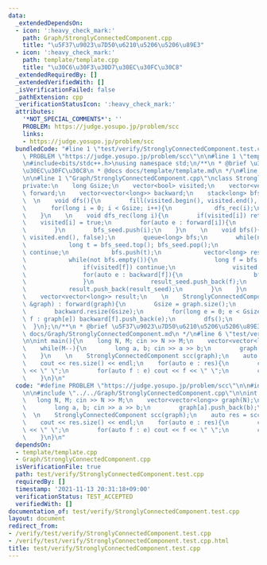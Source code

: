 ```yaml
---
data:
  _extendedDependsOn:
  - icon: ':heavy_check_mark:'
    path: Graph/StronglyConnectedComponent.cpp
    title: "\u5F37\u9023\u7D50\u6210\u5206\u5206\u89E3"
  - icon: ':heavy_check_mark:'
    path: template/template.cpp
    title: "\u30C6\u30F3\u30D7\u30EC\u30FC\u30C8"
  _extendedRequiredBy: []
  _extendedVerifiedWith: []
  _isVerificationFailed: false
  _pathExtension: cpp
  _verificationStatusIcon: ':heavy_check_mark:'
  attributes:
    '*NOT_SPECIAL_COMMENTS*': ''
    PROBLEM: https://judge.yosupo.jp/problem/scc
    links:
    - https://judge.yosupo.jp/problem/scc
  bundledCode: "#line 1 \"test/verify/StronglyConnectedComponent.test.cpp\"\n#define\
    \ PROBLEM \"https://judge.yosupo.jp/problem/scc\"\n\n#line 1 \"template/template.cpp\"\
    \n#include<bits/stdc++.h>\nusing namespace std;\n/**\n * @brief \u30C6\u30F3\u30D7\
    \u30EC\u30FC\u30C8\n * @docs docs/template/template.md\n */\n#line 4 \"test/verify/StronglyConnectedComponent.test.cpp\"\
    \n\n#line 1 \"Graph/StronglyConnectedComponent.cpp\"\nclass StronglyConnectedComponent{\n\
    private:\n    long Gsize;\n    vector<bool> visited;\n    vector<vector<long>>\
    \ forward;\n    vector<vector<long>> backward;\n    stack<long> bfs_seed;\n  \
    \  \n    void dfs(){\n        fill(visited.begin(), visited.end(), false);\n \
    \       for(long i = 0; i < Gsize; i++){\n            dfs_rec(i);\n        }\n\
    \    }\n    \n    void dfs_rec(long i){\n        if(visited[i]) return;\n    \
    \    visited[i] = true;\n        for(auto e : forward[i]){\n            dfs_rec(e);\n\
    \        }\n        bfs_seed.push(i);\n    }\n    \n    void bfs(){\n        fill(visited.begin(),\
    \ visited.end(), false);\n        queue<long> bfs;\n        while(not bfs_seed.empty()){\n\
    \            long t = bfs_seed.top(); bfs_seed.pop();\n            if(visited[t])\
    \ continue;\n            bfs.push(t);\n            vector<long> result_seed;\n\
    \            while(not bfs.empty()){\n                long f = bfs.front(); bfs.pop();\n\
    \                if(visited[f]) continue;\n                visited[f] = true;\n\
    \                for(auto e : backward[f]){\n                    bfs.push(e);\n\
    \                }\n                result_seed.push_back(f);\n            }\n\
    \            result.push_back(result_seed);\n        }\n    }\n    \npublic:\n\
    \    vector<vector<long>> result;\n    \n    StronglyConnectedComponent(vector<vector<long>>\
    \ &graph) : forward(graph){\n        Gsize = graph.size();\n        visited.resize(Gsize);\n\
    \        backward.resize(Gsize);\n        for(long e = 0; e < Gsize; e++) for(auto\
    \ f : graph[e]) backward[f].push_back(e);\n        dfs();\n        bfs();\n  \
    \  }\n};\n/**\n * @brief \u5F37\u9023\u7D50\u6210\u5206\u5206\u89E3\n * @docs\
    \ docs/Graph/StronglyConnectedComponent.md\n */\n#line 6 \"test/verify/StronglyConnectedComponent.test.cpp\"\
    \n\nint main(){\n    long N, M; cin >> N >> M;\n    vector<vector<long>> graph(N);\n\
    \    while(M--){\n        long a, b; cin >> a >> b;\n        graph[a].push_back(b);\n\
    \    }\n    \n    StronglyConnectedComponent scc(graph);\n    auto res = scc.result;\n\
    \    cout << res.size() << endl;\n    for(auto e : res){\n        cout << e.size()\
    \ << \" \";\n        for(auto f : e) cout << f << \" \";\n        cout << endl;\n\
    \    }\n}\n"
  code: "#define PROBLEM \"https://judge.yosupo.jp/problem/scc\"\n\n#include \"../../template/template.cpp\"\
    \n\n#include \"../../Graph/StronglyConnectedComponent.cpp\"\n\nint main(){\n \
    \   long N, M; cin >> N >> M;\n    vector<vector<long>> graph(N);\n    while(M--){\n\
    \        long a, b; cin >> a >> b;\n        graph[a].push_back(b);\n    }\n  \
    \  \n    StronglyConnectedComponent scc(graph);\n    auto res = scc.result;\n\
    \    cout << res.size() << endl;\n    for(auto e : res){\n        cout << e.size()\
    \ << \" \";\n        for(auto f : e) cout << f << \" \";\n        cout << endl;\n\
    \    }\n}\n"
  dependsOn:
  - template/template.cpp
  - Graph/StronglyConnectedComponent.cpp
  isVerificationFile: true
  path: test/verify/StronglyConnectedComponent.test.cpp
  requiredBy: []
  timestamp: '2021-11-13 20:31:18+09:00'
  verificationStatus: TEST_ACCEPTED
  verifiedWith: []
documentation_of: test/verify/StronglyConnectedComponent.test.cpp
layout: document
redirect_from:
- /verify/test/verify/StronglyConnectedComponent.test.cpp
- /verify/test/verify/StronglyConnectedComponent.test.cpp.html
title: test/verify/StronglyConnectedComponent.test.cpp
---
```

